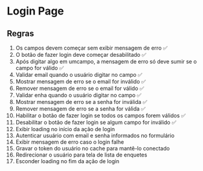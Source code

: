 # Login Page

## Regras

1. Os campos devem começar sem exibir mensagem de erro ✅
2. O botão de fazer login deve começar desabilitado ✅
3. Após digitar algo em umcampo, a mensagem de erro só deve sumir se o campo for válido ✅
4. Validar email quando o usuário digitar no campo ✅
5. Mostrar mensagem de erro se o email for inválido ✅
6. Remover mensagem de erro se o email for válido ✅
7. Validar enha quando o usuário digitar no campo ✅
8. Mostrar mensagem de erro se a senha for inválida ✅
9. Remover mensagem de erro se a senha for válida ✅
10. Habilitar o botão de fazer login se todos os campos forem válidos ✅
11. Desabilitar o botão de fazer login se algum campo for inválido ✅
12. Exibir loading no início da ação de login
13. Autenticar usuário com email e senha informados no formulário
14. Exibir mensagem de erro caso o login falhe
15. Gravar o token do usuário no cache para mantê-lo conectado
16. Redirecionar o usuário para tela de lista de enquetes
17. Esconder loading no fim da ação de login
